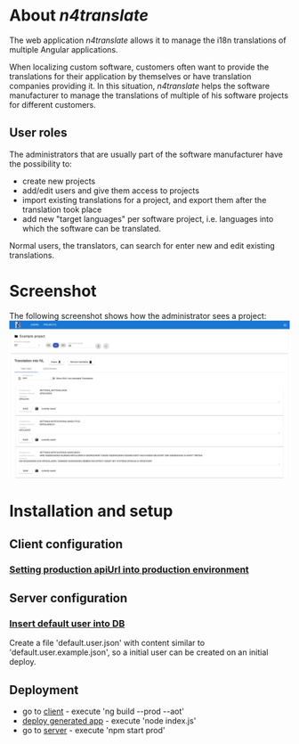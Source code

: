 # About *n4translate*
The web application *n4translate* allows it to manage the i18n translations of multiple Angular applications. 

When localizing custom software, customers often want to provide the translations for their application by themselves or have translation companies providing it. In this situation, *n4translate* helps the software manufacturer to manage the translations of multiple of his software projects for different customers. 

## User roles

The administrators that are usually part of the software manufacturer have the possibility to:
- create new projects
- add/edit users and give them access to projects
- import existing translations for a project, and export them after the translation took place
- add new "target languages" per software project, i.e. languages into which the software can be translated.

Normal users, the translators, can search for enter new and edit existing translations.

# Screenshot
The following screenshot shows how the administrator sees a project:
![n4translate-screenshot](/docs/n4translate-screenshot.png?raw=true "The admin's view of a project")

# Installation and setup
## Client configuration
### [Setting production apiUrl into production environment](https://github.com/n4group/n4translate/blob/master/client/src/environments/environment.prod.ts)

## Server configuration
### [Insert default user into DB](https://github.com/n4group/n4translate/tree/master/server)
Create a file 'default.user.json' with content similar to 'default.user.example.json', so a initial user can be created on an initial deploy.

## Deployment
- go to [client](https://github.com/n4group/n4translate/tree/master/client) - execute 'ng build --prod --aot'
- [deploy generated app](https://github.com/n4group/n4translate/tree/master/client) - execute 'node index.js'
- go to [server](https://github.com/n4group/n4translate/tree/master/server) - execute 'npm start prod'
